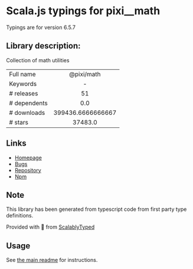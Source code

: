 
# Scala.js typings for pixi__math

Typings are for version 6.5.7

## Library description:
Collection of math utilities

|                    |                 |
| ------------------ | :-------------: |
| Full name          | @pixi/math |
| Keywords           | - |
| # releases         | 51 |
| # dependents       | 0.0 |
| # downloads        | 399436.6666666667 |
| # stars            | 37483.0 |

## Links
- [Homepage](http://pixijs.com/)
- [Bugs](https://github.com/pixijs/pixi.js/issues)
- [Repository](https://github.com/pixijs/pixi.js)
- [Npm](https://www.npmjs.com/package/%40pixi%2Fmath)
    


## Note
This library has been generated from typescript code from first party type definitions.

Provided with :purple_heart: from [ScalablyTyped](https://github.com/oyvindberg/ScalablyTyped)

## Usage
See [the main readme](../../readme.md) for instructions.


